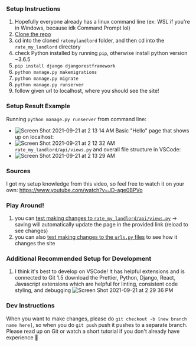 ### Setup Instructions ###
1. Hopefully everyone already has a linux command line (ex: WSL if you're in Windows, because idk Command Prompt lol)
2. [Clone the repo](https://docs.github.com/en/repositories/creating-and-managing-repositories/cloning-a-repository#cloning-a-repository)
3. cd into the cloned `ratemylandlord` folder, and then cd into the `rate_my_landlord` directory
4. check Python installed by running `pip`, otherwise install python version ~3.6.5
5. `pip install django djangorestframework`
6. `python manage.py makemigrations`
7. `python manage.py migrate`
8. `python manage.py runserver`
9. follow given url to localhost, where you should see the site! 

### Setup Result Example ###
Running `python manage.py runserver` from command line:
- ![Screen Shot 2021-09-21 at 2 13 14 AM](https://user-images.githubusercontent.com/43322572/134120741-a5eb906e-99a6-49c2-a506-d4c29f275aa1.png)
Basic "Hello" page that shows up on localhost:
- ![Screen Shot 2021-09-21 at 2 12 32 AM](https://user-images.githubusercontent.com/43322572/134120738-d35ad6df-a352-4042-be28-48a13b3eeb6e.png)
`rate_my_landlord/api/views.py` and overall file structure in VSCode:
- ![Screen Shot 2021-09-21 at 2 13 29 AM](https://user-images.githubusercontent.com/43322572/134120742-e61049f0-8e31-4509-adc1-3446278373ee.png)

### Sources ###
I got my setup knowledge from this video, so feel free to watch it on your own: https://www.youtube.com/watch?v=JD-age0BPVo

### Play Around! ###
1. you can [test making changes to `rate_my_landlord/api/views.py`](https://youtu.be/JD-age0BPVo?t=990) → saving will automatically update the page in the provided link (reload to see changes)
2. you can also [test making changes to the `urls.py` files](https://youtu.be/JD-age0BPVo?t=1030) to see how it changes the site

### Additional Recommended Setup for Development ###
1. I think it's best to develop on VSCode! It has helpful extensions and is connected to Git
1.5 download the Prettier, Python, Django, React, Javascript extensions which are helpful for linting, consistent code styling, and debugging ![Screen Shot 2021-09-21 at 2 29 36 PM](https://user-images.githubusercontent.com/43322572/134227217-a21acb96-f103-4d58-ba37-9f87d74b46e2.png)

### Dev Instructions ###
When you want to make changes, please do `git checkout -b [new branch name here]`, so when you do `git push` push it pushes to a separate branch. Please read up on Git or watch a short tutorial if you don't already have experience 🥺 
 
